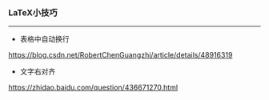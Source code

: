 ### LaTeX小技巧

---

- 表格中自动换行

https://blog.csdn.net/RobertChenGuangzhi/article/details/48916319

- 文字右对齐

https://zhidao.baidu.com/question/436671270.html


